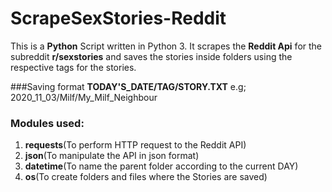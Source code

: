 # ScrapeSexStories-Reddit
This is a **Python** Script written in Python 3. It scrapes the **Reddit Api** for the subreddit **r/sexstories** and saves the stories inside folders using the respective tags for the stories.

###Saving format
**TODAY'S_DATE/TAG/STORY.TXT**
e.g;
2020_11_03/Milf/My_Milf_Neighbour

### Modules used:

1. **requests**(To perform HTTP request to the Reddit API)
1. **json**(To manipulate the API in json format)
1. **datetime**(To name the parent folder according to the current DAY)
1. **os**(To create folders and files where the Stories are saved)
